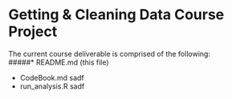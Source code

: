 # Getting & Cleaning Data Course Project

The current course deliverable is comprised of the following:  
  #####* README.md            (this file)  
  * CodeBook.md          sadf
  * run_analysis.R       sadf
